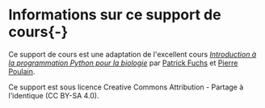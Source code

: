 # Informations sur ce support de cours{-}

Ce support de cours est une adaptation de l'excellent cours [*Introduction à la programmation Python pour la biologie*](https://python.sdv.univ-paris-diderot.fr/) par [Patrick Fuchs](https://www.dsimb.inserm.fr/~fuchs/) et [Pierre Poulain](https://twitter.com/pierrepo).

Ce support est sous licence Creative Commons Attribution - Partage à l'identique (CC BY-SA 4.0).
